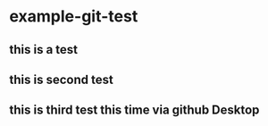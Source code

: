 # example-git-test
## this is a test
## this is second test
## this is third test this time via github Desktop


